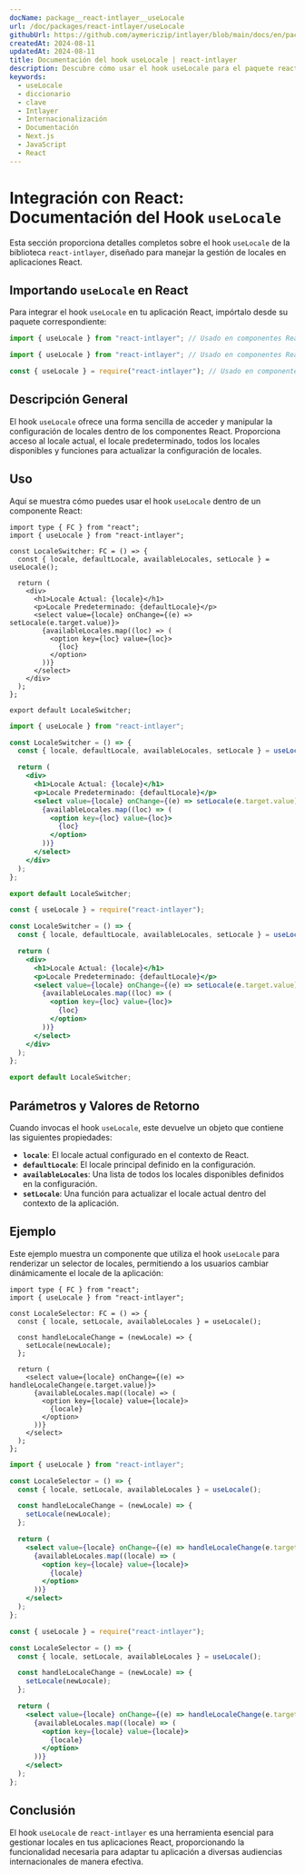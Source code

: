```yaml
---
docName: package__react-intlayer__useLocale
url: /doc/packages/react-intlayer/useLocale
githubUrl: https://github.com/aymericzip/intlayer/blob/main/docs/en/packages/react-intlayer/useLocale.md
createdAt: 2024-08-11
updatedAt: 2024-08-11
title: Documentación del hook useLocale | react-intlayer
description: Descubre cómo usar el hook useLocale para el paquete react-intlayer
keywords:
  - useLocale
  - diccionario
  - clave
  - Intlayer
  - Internacionalización
  - Documentación
  - Next.js
  - JavaScript
  - React
---
```


# Integración con React: Documentación del Hook `useLocale`

Esta sección proporciona detalles completos sobre el hook `useLocale` de la biblioteca `react-intlayer`, diseñado para manejar la gestión de locales en aplicaciones React.

## Importando `useLocale` en React

Para integrar el hook `useLocale` en tu aplicación React, impórtalo desde su paquete correspondiente:

```typescript codeFormat="typescript"
import { useLocale } from "react-intlayer"; // Usado en componentes React para la gestión de locales
```

```javascript codeFormat="esm"
import { useLocale } from "react-intlayer"; // Usado en componentes React para la gestión de locales
```

```javascript codeFormat="commonjs"
const { useLocale } = require("react-intlayer"); // Usado en componentes React para la gestión de locales
```

## Descripción General

El hook `useLocale` ofrece una forma sencilla de acceder y manipular la configuración de locales dentro de los componentes React. Proporciona acceso al locale actual, el locale predeterminado, todos los locales disponibles y funciones para actualizar la configuración de locales.

## Uso

Aquí se muestra cómo puedes usar el hook `useLocale` dentro de un componente React:

```tsx fileName="src/components/LocaleSwitcher.tsx" codeFormat="typescript"
import type { FC } from "react";
import { useLocale } from "react-intlayer";

const LocaleSwitcher: FC = () => {
  const { locale, defaultLocale, availableLocales, setLocale } = useLocale();

  return (
    <div>
      <h1>Locale Actual: {locale}</h1>
      <p>Locale Predeterminado: {defaultLocale}</p>
      <select value={locale} onChange={(e) => setLocale(e.target.value)}>
        {availableLocales.map((loc) => (
          <option key={loc} value={loc}>
            {loc}
          </option>
        ))}
      </select>
    </div>
  );
};

export default LocaleSwitcher;
```

```jsx fileName="src/components/LocaleSwitcher.mjx" codeFormat="esm"
import { useLocale } from "react-intlayer";

const LocaleSwitcher = () => {
  const { locale, defaultLocale, availableLocales, setLocale } = useLocale();

  return (
    <div>
      <h1>Locale Actual: {locale}</h1>
      <p>Locale Predeterminado: {defaultLocale}</p>
      <select value={locale} onChange={(e) => setLocale(e.target.value)}>
        {availableLocales.map((loc) => (
          <option key={loc} value={loc}>
            {loc}
          </option>
        ))}
      </select>
    </div>
  );
};

export default LocaleSwitcher;
```

```jsx fileName="src/components/LocaleSwitcher.csx" codeFormat="commonjs"
const { useLocale } = require("react-intlayer");

const LocaleSwitcher = () => {
  const { locale, defaultLocale, availableLocales, setLocale } = useLocale();

  return (
    <div>
      <h1>Locale Actual: {locale}</h1>
      <p>Locale Predeterminado: {defaultLocale}</p>
      <select value={locale} onChange={(e) => setLocale(e.target.value)}>
        {availableLocales.map((loc) => (
          <option key={loc} value={loc}>
            {loc}
          </option>
        ))}
      </select>
    </div>
  );
};

export default LocaleSwitcher;
```

## Parámetros y Valores de Retorno

Cuando invocas el hook `useLocale`, este devuelve un objeto que contiene las siguientes propiedades:

- **`locale`**: El locale actual configurado en el contexto de React.
- **`defaultLocale`**: El locale principal definido en la configuración.
- **`availableLocales`**: Una lista de todos los locales disponibles definidos en la configuración.
- **`setLocale`**: Una función para actualizar el locale actual dentro del contexto de la aplicación.

## Ejemplo

Este ejemplo muestra un componente que utiliza el hook `useLocale` para renderizar un selector de locales, permitiendo a los usuarios cambiar dinámicamente el locale de la aplicación:

```tsx fileName="src/components/LocaleSelector.tsx" codeFormat="typescript"
import type { FC } from "react";
import { useLocale } from "react-intlayer";

const LocaleSelector: FC = () => {
  const { locale, setLocale, availableLocales } = useLocale();

  const handleLocaleChange = (newLocale) => {
    setLocale(newLocale);
  };

  return (
    <select value={locale} onChange={(e) => handleLocaleChange(e.target.value)}>
      {availableLocales.map((locale) => (
        <option key={locale} value={locale}>
          {locale}
        </option>
      ))}
    </select>
  );
};
```

```jsx fileName="src/components/LocaleSelector.mjx" codeFormat="esm"
import { useLocale } from "react-intlayer";

const LocaleSelector = () => {
  const { locale, setLocale, availableLocales } = useLocale();

  const handleLocaleChange = (newLocale) => {
    setLocale(newLocale);
  };

  return (
    <select value={locale} onChange={(e) => handleLocaleChange(e.target.value)}>
      {availableLocales.map((locale) => (
        <option key={locale} value={locale}>
          {locale}
        </option>
      ))}
    </select>
  );
};
```

```jsx fileName="src/components/LocaleSelector.csx" codeFormat="commonjs"
const { useLocale } = require("react-intlayer");

const LocaleSelector = () => {
  const { locale, setLocale, availableLocales } = useLocale();

  const handleLocaleChange = (newLocale) => {
    setLocale(newLocale);
  };

  return (
    <select value={locale} onChange={(e) => handleLocaleChange(e.target.value)}>
      {availableLocales.map((locale) => (
        <option key={locale} value={locale}>
          {locale}
        </option>
      ))}
    </select>
  );
};
```

## Conclusión

El hook `useLocale` de `react-intlayer` es una herramienta esencial para gestionar locales en tus aplicaciones React, proporcionando la funcionalidad necesaria para adaptar tu aplicación a diversas audiencias internacionales de manera efectiva.

